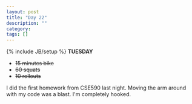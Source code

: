 ```yaml
---
layout: post
title: "Day 22"
description: ""
category:
tags: []
---
```

{% include JB/setup %}
**TUESDAY**

- ~~15 minutes bike~~
- ~~60 squats~~
- ~~10 rollouts~~

I did the first homework from CSE590 last night. Moving the arm around with my code was a blast. I'm completely hooked.
